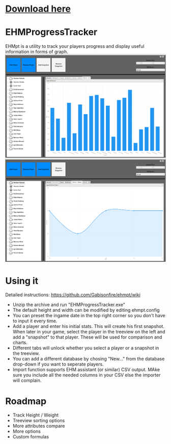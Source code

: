 # **[Download here](https://github.com/Gabisonfire/ehmpt/releases/download/0.2Beta/EHMpt.zip)**

# EHMProgressTracker

EHMpt is a utility to track your players progress and display useful information in forms of graph.
![main](screenshots/ehmpt1.png)
![main](screenshots/ehmpt2.png)

# Using it
Detailed instructions: https://github.com/Gabisonfire/ehmpt/wiki
- Unzip the archive and run "EHMProgressTracker.exe"
- The default height and width can be modified by editing ehmpt.config
- You can preset the ingame date in the top right corner so you don't have to input it every time.
- Add a player and enter his initial stats. This will create his first snapshot. When later in your game, select the player in the treeview on the left and add a "snapshot" to that player. These will be used for comparison and charts.
- Different tabs will unlock whether you select a player or a snapshot in the treeview.
- You can add a different database by chosing "New..." from the database drop-down if you want to seperate players.
- Import function supports EHM assistant (or similar) CSV output. MAke sure you include all the needed columns in your CSV else the importer will complain.

# Roadmap
- Track Height / Weight
- Treeview sorting options 
- More attributes compare
- More options
- Custom formulas
